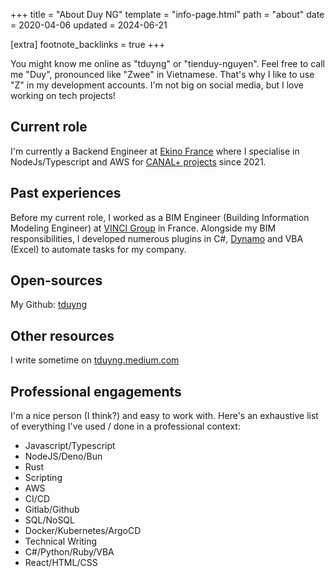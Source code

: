 +++
title = "About Duy NG"
template = "info-page.html"
path = "about"
date = 2020-04-06
updated = 2024-06-21

[extra]
footnote_backlinks = true
+++

You might know me online as "tduyng" or "tienduy-nguyen". Feel free to call me "Duy", pronounced like "Zwee" in Vietnamese. That's why I like to use "Z" in my development accounts. I'm not big on social media, but I love working on tech projects!

## Current role
I'm currently a Backend Engineer at [Ekino France](https://www.ekino.fr) where I specialise in NodeJs/Typescript and AWS for [CANAL+ projects](https://www.canalplus.com/) since 2021.

## Past experiences
Before my current role, I worked as a BIM Engineer (Building Information Modeling Engineer) at [VINCI Group](https://www.vinci.com/vinci.nsf/fr/index.htm) in France. Alongside my BIM responsibilities, I developed numerous plugins in C#, [Dynamo](https://dynamobim.org/) and VBA (Excel) to automate tasks for my company.

## Open-sources
My Github: [tduyng](https://github.com/tduyng)

## Other resources
I write sometime on [tduyng.medium.com](https://tduyng.medium.com)

## Professional engagements
I'm a nice person (I think?) and  easy to work with. Here's an exhaustive list of everything I've used / done in a professional context:

- Javascript/Typescript
- NodeJS/Deno/Bun
- Rust
- Scripting
- AWS
- CI/CD
- Gitlab/Github
- SQL/NoSQL
- Docker/Kubernetes/ArgoCD
- Technical Writing
- C#/Python/Ruby/VBA
- React/HTML/CSS